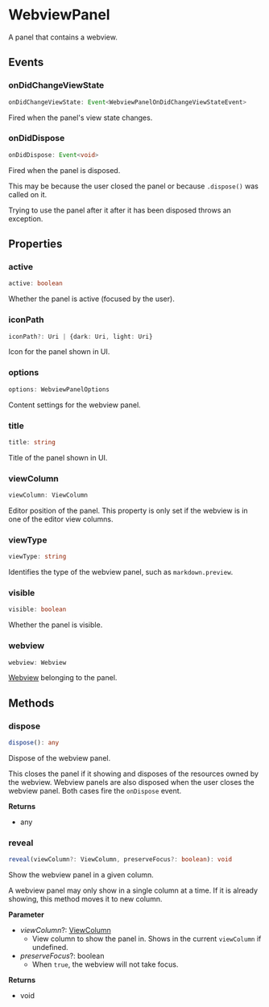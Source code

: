 # WebviewPanel

A panel that contains a webview.

## Events

### onDidChangeViewState

```typescript
onDidChangeViewState: Event<WebviewPanelOnDidChangeViewStateEvent>
```

Fired when the panel's view state changes.

### onDidDispose

```typescript
onDidDispose: Event<void>
```

Fired when the panel is disposed.

This may be because the user closed the panel or because `.dispose()` was called on it.

Trying to use the panel after it after it has been disposed throws an exception.

## Properties

### active

```typescript
active: boolean
```

Whether the panel is active (focused by the user).

### iconPath

```typescript
iconPath?: Uri | {dark: Uri, light: Uri}
```

Icon for the panel shown in UI.

### options

```typescript
options: WebviewPanelOptions
```

Content settings for the webview panel.

### title

```typescript
title: string
```

Title of the panel shown in UI.

### viewColumn

```typescript
viewColumn: ViewColumn
```

Editor position of the panel.
This property is only set if the webview is in one of the editor view columns.

### viewType

```typescript
viewType: string
```

Identifies the type of the webview panel, such as `markdown.preview`.

### visible

```typescript
visible: boolean
```

Whether the panel is visible.

### webview

```typescript
webview: Webview
```

[Webview] belonging to the panel.

## Methods

### dispose

```typescript
dispose(): any
```

Dispose of the webview panel.

This closes the panel if it showing and disposes of the resources owned by the webview.
Webview panels are also disposed when the user closes the webview panel.
Both cases fire the `onDispose` event.

**Returns**

+ any

### reveal

```typescript
reveal(viewColumn?: ViewColumn, preserveFocus?: boolean): void
```

Show the webview panel in a given column.

A webview panel may only show in a single column at a time.
If it is already showing, this method moves it to new column.

**Parameter**

+ *viewColumn*?: [ViewColumn]
  + View column to show the panel in.
    Shows in the current `viewColumn` if undefined.
+ *preserveFocus*?: boolean
  + When `true`, the webview will not take focus.

**Returns**

+ void

[WebviewPanelOnDidChangeViewStateEvent]: WebviewPanelOnDidChangeViewStateEvent.md
[Uri]: Uri.md
[ViewColumn]: ViewColumn.md
[Webview]: Webview.md
[WebviewPanelOptions]: WebviewPanelOptions.md
[Event]: EventT.md
